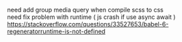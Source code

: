 need add group media query when compile scss to css<br>
need fix problem with runtime ( js crash if use async await ) https://stackoverflow.com/questions/33527653/babel-6-regeneratorruntime-is-not-defined

